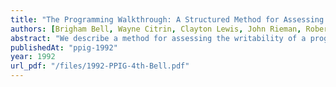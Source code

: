 ```yaml
---
title: "The Programming Walkthrough: A Structured Method for Assessing the Writability of Programming Languages"
authors: [Brigham Bell, Wayne Citrin, Clayton Lewis, John Rieman, Robert Weaver, Nick Wilde, Benjamin Zorn]
abstract: "We describe a method for assessing the writability of a programming language by examining the steps required in creating sample programs and weighing the knowledge required to choose among alternative steps. We present experience in applying the method in four language design projects, and argue that the method is a useful supplement to existing approaches."
publishedAt: "ppig-1992"
year: 1992
url_pdf: "/files/1992-PPIG-4th-Bell.pdf"
---
```

